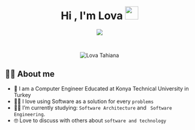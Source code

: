 <h1 align="center">Hi , I'm Lova <img src="https://media.giphy.com/media/hvRJCLFzcasrR4ia7z/giphy.gif" width="35"></h1>
<p align="center">
  <a href="https://git.io/typing-svg"><img src="https://readme-typing-svg.demolab.com?font=Fira+Code&pause=1000&center=true&width=500&lines=Software+Engineer;Passionate+about+Software+Development"></a>
</p>
<br>

<p align="center"><img src="https://github-readme-stats.vercel.app/api?username=Lovatahiana&show_icons=true&count_private=true&theme=algolia" alt="Lova Tahiana" /></p>

## :sassy_man:  About me
- :school: I am a Computer Engineer Educated at Konya Technical University in Turkey
- :technologist: I love using Software as a solution for every `problems`
- :student: I’m currently studying: `Software Architecture` and ` Software Engineering`.
- :nerd_face: Love to discuss with others about `software and technology`



<br>
<br>




<br/>

